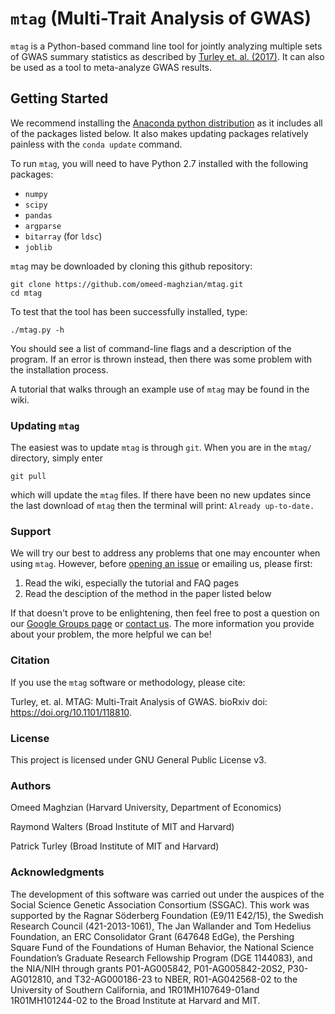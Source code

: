 # `mtag` (Multi-Trait Analysis of GWAS)

`mtag` is a Python-based command line tool for jointly analyzing multiple sets of GWAS summary statistics as described by [Turley et. al. (2017)](http://www.biorxiv.org/content/early/2017/07/03/118810). It can also be used as a tool to meta-analyze GWAS results.

## Getting Started

We recommend installing the [Anaconda python distribution](https://www.continuum.io/downloads) as it includes all of the packages listed below. It also makes updating packages relatively painless with the `conda update` command.

To run `mtag`, you will need to have Python 2.7 installed with the following packages:

* `numpy`
* `scipy`
* `pandas`
* `argparse`
* `bitarray` (for `ldsc`)
* `joblib`



`mtag` may be downloaded by cloning this github repository:

	git clone https://github.com/omeed-maghzian/mtag.git
	cd mtag

To test that the tool has been successfully installed, type:

	./mtag.py -h

You should see a list of command-line flags and a description of the program. If an error is thrown instead, then there was some problem with the installation process.

A tutorial that walks through an example use of `mtag` may be found in the wiki.

### Updating `mtag`

The easiest was to update `mtag` is through `git`. When you are in the `mtag/` directory, simply enter

	git pull

which will update the `mtag` files. If there have been no new updates since the last download of `mtag` then the terminal will print: `Already up-to-date.`

### Support

We will try our best to address any problems that one may encounter when using `mtag`. However, before [opening an issue](https://github.com/omeed-maghzian/mtag/issues) or emailing us, please first:

1. Read the wiki, especially the tutorial and FAQ pages
2. Read the desciption of the method in the paper listed below

If that doesn't prove to be enlightening, then feel free to post a question on our [Google Groups page](https://groups.google.com/forum/#!forum/mtag_users) or [contact us](mailto:maghzian@nber.org). The more information you provide about your problem, the more helpful we can be!

### Citation

If you use the `mtag` software or methodology, please cite:

Turley, et. al. MTAG: Multi-Trait Analysis of GWAS. bioRxiv doi: <https://doi.org/10.1101/118810>.

### License

This project is licensed under GNU General Public License v3.

### Authors

Omeed Maghzian (Harvard University, Department of Economics)

Raymond Walters (Broad Institute of MIT and Harvard)

Patrick Turley (Broad Institute of MIT and Harvard)

### Acknowledgments

The development of this software was carried out under the auspices of the Social Science Genetic Association Consortium (SSGAC). This work was supported by the Ragnar Söderberg Foundation (E9/11 E42/15), the Swedish Research Council (421-2013-1061), The Jan Wallander and Tom Hedelius Foundation, an ERC Consolidator Grant (647648 EdGe), the Pershing Square Fund of the Foundations of Human Behavior, the National Science Foundation’s Graduate Research Fellowship Program (DGE 1144083), and the NIA/NIH through grants P01-AG005842, P01-AG005842-20S2, P30-AG012810, and T32-AG000186-23 to NBER, R01-AG042568-02 to the University of Southern California, and 1R01MH107649-01and 1R01MH101244-02 to the Broad Institute at Harvard and MIT. 

